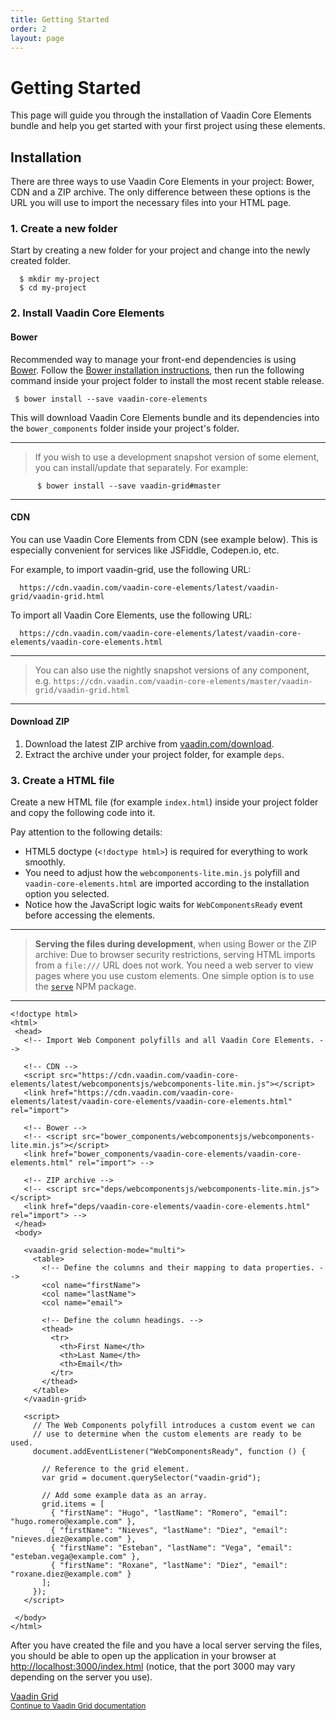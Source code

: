 ```yaml
---
title: Getting Started
order: 2
layout: page
---
```


# Getting Started

This page will guide you through the installation of Vaadin Core Elements bundle and help you get started with your first project using these elements.

## Installation

There are three ways to use Vaadin Core Elements in your project: Bower, CDN and a ZIP archive. The only difference between these options is the URL you will use to import the necessary files into your HTML page.

### 1. Create a new folder

Start by creating a new folder for your project and change into the newly created folder.

      $ mkdir my-project
      $ cd my-project

### 2. Install Vaadin Core Elements

#### Bower

Recommended way to manage your front-end dependencies is using [Bower](http://bower.io). Follow the [Bower installation instructions](http://bower.io/#install-bower), then run the following command inside your project folder to install the most recent stable release.


     $ bower install --save vaadin-core-elements


This will download Vaadin Core Elements bundle and its dependencies into the `bower_components` folder inside your project's folder.

----
>If you wish to use a development snapshot version of some element, you can install/update that separately. For example:


          $ bower install --save vaadin-grid#master

----

#### CDN

You can use Vaadin Core Elements from CDN (see example below). This is especially convenient for services like JSFiddle, Codepen.io, etc.

For example, to import vaadin-grid, use the following URL:

      https://cdn.vaadin.com/vaadin-core-elements/latest/vaadin-grid/vaadin-grid.html

To import all Vaadin Core Elements, use the following URL:

      https://cdn.vaadin.com/vaadin-core-elements/latest/vaadin-core-elements/vaadin-core-elements.html

----
> You can also use the nightly snapshot versions of any component, e.g. `https://cdn.vaadin.com/vaadin-core-elements/master/vaadin-grid/vaadin-grid.html`

----

#### Download ZIP

1. Download the latest ZIP archive from [vaadin.com/download](https://vaadin.com/download#elements).
2. Extract the archive under your project folder, for example `deps`.

### 3. Create a HTML file

Create a new HTML file (for example `index.html`) inside your project folder and copy the following code into it.

Pay attention to the following details:

 - HTML5 doctype (`<!doctype html>`) is required for everything to work smoothly.
 - You need to adjust how the `webcomponents-lite.min.js` polyfill and `vaadin-core-elements.html` are imported according to the installation option you selected.
 - Notice how the JavaScript logic waits for `WebComponentsReady` event before accessing the elements.

----
> **Serving the files during development**, when using Bower or the ZIP archive:
> Due to browser security restrictions, serving HTML imports from a `file:///` URL does not work. You need a web server to view pages where you use custom elements. One simple option is to use the [`serve`](https://www.npmjs.com/package/serve) NPM package.

----

    <!doctype html>
    <html>
     <head>
       <!-- Import Web Component polyfills and all Vaadin Core Elements. -->

       <!-- CDN -->
       <script src="https://cdn.vaadin.com/vaadin-core-elements/latest/webcomponentsjs/webcomponents-lite.min.js"></script>
       <link href="https://cdn.vaadin.com/vaadin-core-elements/latest/vaadin-core-elements/vaadin-core-elements.html" rel="import">

       <!-- Bower -->
       <!-- <script src="bower_components/webcomponentsjs/webcomponents-lite.min.js"></script>
       <link href="bower_components/vaadin-core-elements/vaadin-core-elements.html" rel="import"> -->

       <!-- ZIP archive -->
       <!-- <script src="deps/webcomponentsjs/webcomponents-lite.min.js"></script>
       <link href="deps/vaadin-core-elements/vaadin-core-elements.html" rel="import"> -->
     </head>
     <body>

       <vaadin-grid selection-mode="multi">
         <table>
           <!-- Define the columns and their mapping to data properties. -->
           <col name="firstName">
           <col name="lastName">
           <col name="email">

           <!-- Define the column headings. -->
           <thead>
             <tr>
               <th>First Name</th>
               <th>Last Name</th>
               <th>Email</th>
             </tr>
           </thead>
         </table>
       </vaadin-grid>

       <script>
         // The Web Components polyfill introduces a custom event we can
         // use to determine when the custom elements are ready to be used.
         document.addEventListener("WebComponentsReady", function () {

           // Reference to the grid element.
           var grid = document.querySelector("vaadin-grid");

           // Add some example data as an array.
           grid.items = [
             { "firstName": "Hugo", "lastName": "Romero", "email": "hugo.romero@example.com" },
             { "firstName": "Nieves", "lastName": "Diez", "email": "nieves.diez@example.com" },
             { "firstName": "Esteban", "lastName": "Vega", "email": "esteban.vega@example.com" },
             { "firstName": "Roxane", "lastName": "Diez", "email": "roxane.diez@example.com" }
           ];
         });
       </script>

     </body>
    </html>


After you have created the file and you have a local server serving the files, you should be able to open up the application in your browser at [http://localhost:3000/index.html](http://localhost:3000/index.html) (notice, that the port 3000 may vary depending on the server you use).

<!-- Assumes .w-arrow-button and .blue class names from vaadin.com theme. Will fallback to a plain link. -->
<a href="vaadin-grid/overview.html" class="w-arrow-button blue" style="display: inline-block">
  Vaadin Grid<br />
  <small>Continue to Vaadin Grid documentation</small>
</a>
